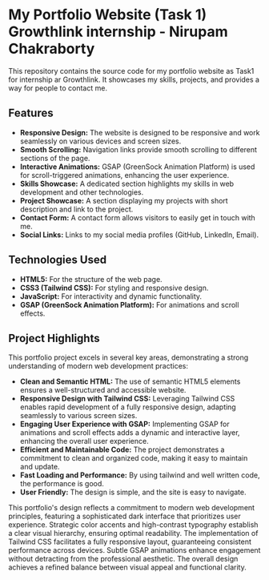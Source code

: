 # My Portfolio Website (Task 1) Growthlink internship - Nirupam Chakraborty

This repository contains the source code for my portfolio website as Task1 for internship ar Growthlink. It showcases my skills, projects, and provides a way for people to contact me.

## Features

* **Responsive Design:** The website is designed to be responsive and work seamlessly on various devices and screen sizes.
* **Smooth Scrolling:** Navigation links provide smooth scrolling to different sections of the page.
* **Interactive Animations:** GSAP (GreenSock Animation Platform) is used for scroll-triggered animations, enhancing the user experience.
* **Skills Showcase:** A dedicated section highlights my skills in web development and other technologies.
* **Project Showcase:** A section displaying my projects with short description and link to the project.
* **Contact Form:** A contact form allows visitors to easily get in touch with me.
* **Social Links:** Links to my social media profiles (GitHub, LinkedIn, Email).

## Technologies Used

* **HTML5:** For the structure of the web page.
* **CSS3 (Tailwind CSS):** For styling and responsive design.
* **JavaScript:** For interactivity and dynamic functionality.
* **GSAP (GreenSock Animation Platform):** For animations and scroll effects.


## Project Highlights

This portfolio project excels in several key areas, demonstrating a strong understanding of modern web development practices:

* **Clean and Semantic HTML:** The use of semantic HTML5 elements ensures a well-structured and accessible website.
* **Responsive Design with Tailwind CSS:** Leveraging Tailwind CSS enables rapid development of a fully responsive design, adapting seamlessly to various screen sizes.
* **Engaging User Experience with GSAP:** Implementing GSAP for animations and scroll effects adds a dynamic and interactive layer, enhancing the overall user experience.
* **Efficient and Maintainable Code:** The project demonstrates a commitment to clean and organized code, making it easy to maintain and update.
* **Fast Loading and Performance:** By using tailwind and well written code, the performance is good.
* **User Friendly:** The design is simple, and the site is easy to navigate.

This portfolio's design reflects a commitment to modern web development principles, featuring a sophisticated dark interface that prioritizes user experience. Strategic color accents and high-contrast typography establish a clear visual hierarchy, ensuring optimal readability. The implementation of Tailwind CSS facilitates a fully responsive layout, guaranteeing consistent performance across devices. Subtle GSAP animations enhance engagement without detracting from the professional aesthetic. The overall design achieves a refined balance between visual appeal and functional clarity.    



